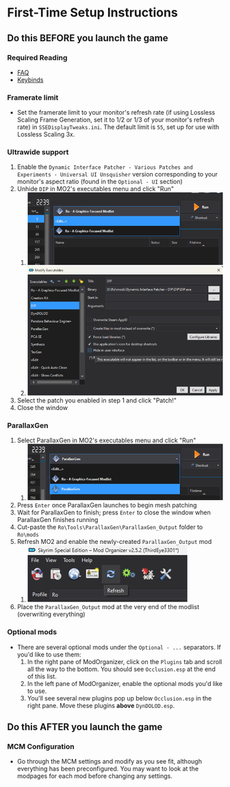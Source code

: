 # First-Time Setup Instructions

## Do this BEFORE you launch the game

### Required Reading

- [FAQ](/FAQ.md)
- [Keybinds](/KEYBINDS.md)

### Framerate limit

- Set the framerate limit to your monitor's refresh rate (if using Lossless Scaling Frame Generation, set it to 1/2 or 1/3 of your monitor's refresh rate) in `SSEDisplayTweaks.ini`. The default limit is `55`, set up for use with Lossless Scaling 3x.

### Ultrawide support

1. Enable the `Dynamic Interface Patcher - Various Patches and Experiments - Universal UI Unsquisher` version corresponding to your monitor's aspect ratio (found in the `Optional - UI` section)
2. Unhide `DIP` in MO2's executables menu and click "Run"
   1. ![Edit MO2 Executables](/assets/edit_mo2_executables.png)
   2. ![Unhide DIP](/assets/unhide_dip.png)
3. Select the patch you enabled in step 1 and click "Patch!"
4. Close the window

### ParallaxGen

1. Select ParallaxGen in MO2's executables menu and click "Run"
   1. ![ParallaxGen](/assets/parallaxgen.png)
2. Press `Enter` once ParallaxGen launches to begin mesh patching
3. Wait for ParallaxGen to finish; press `Enter` to close the window when ParallaxGen finishes running
4. Cut-paste the `Ro\Tools\ParallaxGen\ParallaxGen_Output` folder to `Ro\mods`
5. Refresh MO2 and enable the newly-created `ParallaxGen_Output` mod
   1. ![Refresh MO2](/assets/refresh_mo2.png)
6. Place the `ParallaxGen_Output` mod at the very end of the modlist (overwriting everything)

### Optional mods

- There are several optional mods under the `Optional - ...` separators. If you'd like to use them:
  1. In the right pane of ModOrganizer, click on the `Plugins` tab and scroll all the way to the bottom. You should see `Occlusion.esp` at the end of this list.
  2. In the left pane of ModOrganizer, enable the optional mods you'd like to use.
  3. You'll see several new plugins pop up below `Occlusion.esp` in the right pane. Move these plugins **above** `DynDOLOD.esp`.

## Do this AFTER you launch the game

### MCM Configuration

- Go through the MCM settings and modify as you see fit, although everything has been preconfigured. You may want to look at the modpages for each mod before changing any settings.
